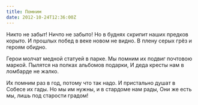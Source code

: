 ```yaml
---
title: Помним
date: 2012-10-24T12:36:00Z
---
```


Никто не забыт! Ничто не забыто!
Но в буднях скрипит наших предков корыто.
И прошлых побед в веке новом не видно.
В плену серых грёз и героям обидно.

Герои молчат медной статуей в парке.
Мы помним их подвиг почтовою маркой.
Пылятся на полках альбомов подарки,
И деда кресты нам в ломбарде не жалко.

Их помним раз в год, потому что так надо.
И пристально душат в Собесе их гады.
Но мы им нужны, и в стардоме нам рады,
Они же есть мы, лишь под старости градом!